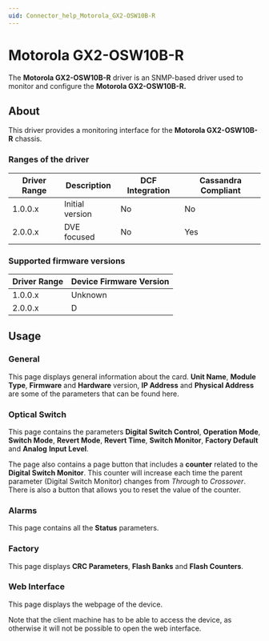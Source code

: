 ```yaml
---
uid: Connector_help_Motorola_GX2-OSW10B-R
---
```


# Motorola GX2-OSW10B-R

The **Motorola GX2-OSW10B-R** driver is an SNMP-based driver used to monitor and configure the **Motorola GX2-OSW10B-R.**

## About

This driver provides a monitoring interface for the **Motorola GX2-OSW10B-R** chassis.

### Ranges of the driver

| **Driver Range** | **Description** | **DCF Integration** | **Cassandra Compliant** |
|------------------|-----------------|---------------------|-------------------------|
| 1.0.0.x          | Initial version | No                  | No                      |
| 2.0.0.x          | DVE focused     | No                  | Yes                     |

### Supported firmware versions

| **Driver Range** | **Device Firmware Version** |
|------------------|-----------------------------|
| 1.0.0.x          | Unknown                     |
| 2.0.0.x          | D                           |

## Usage

### General

This page displays general information about the card. **Unit Name**, **Module Type**, **Firmware** and **Hardware** version, **IP Address** and **Physical Address** are some of the parameters that can be found here.

### Optical Switch

This page contains the parameters **Digital Switch Control**, **Operation Mode**, **Switch Mode**, **Revert Mode**, **Revert Time**, **Switch Monitor**, **Factory Default** and **Analog** **Input Level**.

The page also contains a page button that includes a **counter** related to the **Digital Switch Monitor**. This counter will increase each time the parent parameter (Digital Switch Monitor) changes from *Through* to *Crossover*. There is also a button that allows you to reset the value of the counter.

### Alarms

This page contains all the **Status** parameters.

### Factory

This page displays **CRC Parameters**, **Flash Banks** and **Flash Counters**.

### Web Interface

This page displays the webpage of the device.

Note that the client machine has to be able to access the device, as otherwise it will not be possible to open the web interface.
